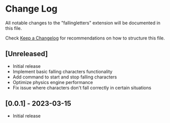 # Change Log

All notable changes to the "fallingletters" extension will be documented in this file.

Check [Keep a Changelog](http://keepachangelog.com/) for recommendations on how to structure this file.

## [Unreleased]

- Initial release
- Implement basic falling characters functionality
- Add command to start and stop falling characters
- Optimize physics engine performance
- Fix issue where characters don't fall correctly in certain situations

## [0.0.1] - 2023-03-15

- Initial release
